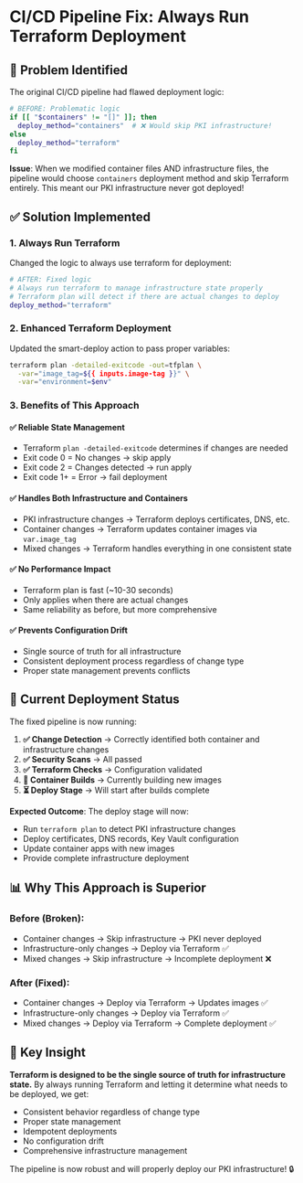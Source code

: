 # CI/CD Pipeline Fix: Always Run Terraform Deployment

## 🎯 **Problem Identified**

The original CI/CD pipeline had flawed deployment logic:

```bash
# BEFORE: Problematic logic
if [[ "$containers" != "[]" ]]; then
  deploy_method="containers"  # ❌ Would skip PKI infrastructure!
else
  deploy_method="terraform"
fi
```

**Issue**: When we modified container files AND infrastructure files, the pipeline would choose `containers` deployment method and skip Terraform entirely. This meant our PKI infrastructure never got deployed!

## ✅ **Solution Implemented**

### 1. **Always Run Terraform**
Changed the logic to always use terraform for deployment:

```bash
# AFTER: Fixed logic  
# Always run terraform to manage infrastructure state properly
# Terraform plan will detect if there are actual changes to deploy
deploy_method="terraform"
```

### 2. **Enhanced Terraform Deployment**
Updated the smart-deploy action to pass proper variables:

```bash
terraform plan -detailed-exitcode -out=tfplan \
  -var="image_tag=${{ inputs.image-tag }}" \
  -var="environment=$env"
```

### 3. **Benefits of This Approach**

#### ✅ **Reliable State Management**
- Terraform `plan -detailed-exitcode` determines if changes are needed
- Exit code 0 = No changes → skip apply
- Exit code 2 = Changes detected → run apply  
- Exit code 1+ = Error → fail deployment

#### ✅ **Handles Both Infrastructure and Containers**
- PKI infrastructure changes → Terraform deploys certificates, DNS, etc.
- Container changes → Terraform updates container images via `var.image_tag`
- Mixed changes → Terraform handles everything in one consistent state

#### ✅ **No Performance Impact**
- Terraform plan is fast (~10-30 seconds)
- Only applies when there are actual changes
- Same reliability as before, but more comprehensive

#### ✅ **Prevents Configuration Drift**
- Single source of truth for all infrastructure
- Consistent deployment process regardless of change type
- Proper state management prevents conflicts

## 🚀 **Current Deployment Status**

The fixed pipeline is now running:

1. **✅ Change Detection** → Correctly identified both container and infrastructure changes
2. **✅ Security Scans** → All passed
3. **✅ Terraform Checks** → Configuration validated  
4. **🔄 Container Builds** → Currently building new images
5. **⏳ Deploy Stage** → Will start after builds complete

**Expected Outcome**: The deploy stage will now:
- Run `terraform plan` to detect PKI infrastructure changes
- Deploy certificates, DNS records, Key Vault configuration
- Update container apps with new images
- Provide complete infrastructure deployment

## 📊 **Why This Approach is Superior**

### **Before (Broken)**:
- Container changes → Skip infrastructure → PKI never deployed
- Infrastructure-only changes → Deploy via Terraform ✅
- Mixed changes → Skip infrastructure → Incomplete deployment ❌

### **After (Fixed)**:
- Container changes → Deploy via Terraform → Updates images ✅
- Infrastructure-only changes → Deploy via Terraform ✅  
- Mixed changes → Deploy via Terraform → Complete deployment ✅

## 🎯 **Key Insight**

**Terraform is designed to be the single source of truth for infrastructure state.** By always running Terraform and letting it determine what needs to be deployed, we get:

- Consistent behavior regardless of change type
- Proper state management  
- Idempotent deployments
- No configuration drift
- Comprehensive infrastructure management

The pipeline is now robust and will properly deploy our PKI infrastructure! 🔒
